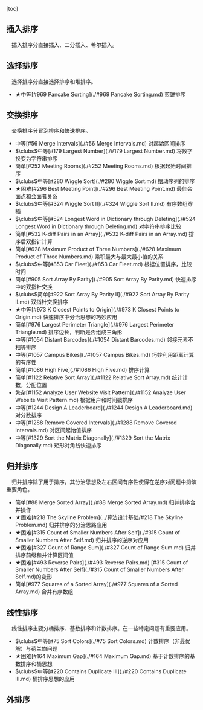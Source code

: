 [toc]

## 插入排序

&emsp;插入排序分直接插入、二分插入、希尔插入。

## 选择排序

&emsp;选择排序分直接选择排序和堆排序。

* $\bigstar$中等[#969 Pancake Sorting](./#969 Pancake Sorting.md)    煎饼排序

## 交换排序

&emsp;交换排序分冒泡排序和快速排序。

* 中等[#56 Merge Intervals](./#56 Merge Intervals.md)    对起始区间排序
* $\clubs$中等[#179 Largest Number](./#179 Largest Number.md)    将数字换变为字符串排序
* 简单[#252 Meeting Rooms](./#252 Meeting Rooms.md)    根据起始时间排序
* $\clubs$中等[#280 Wiggle Sort](./#280 Wiggle Sort.md)    摆动序列的排序
* $\bigstar$困难[#296 Best Meeting Point](./#296 Best Meeting Point.md)    最佳会面点和会面者关系
* $\clubs$中等[#324 Wiggle Sort II](./#324 Wiggle Sort II.md)    有序数组穿插
* $\clubs$中等[#524 Longest Word in Dictionary through Deleting](./#524 Longest Word in Dictionary through Deleting.md)    对字符串排序比较
* 简单[#532 K-diff Pairs in an Array](./#532 K-diff Pairs in an Array.md)    排序后双指针计算
* 简单[#628 Maximum Product of Three Numbers](./#628 Maximum Product of Three Numbers.md)    乘积最大与最大最小值的关系
* $\clubs$中等[#853 Car Fleet](./#853 Car Fleet.md)    根据位置排序，比较时间
* 简单[#905 Sort Array By Parity](./#905 Sort Array By Parity.md)    快速排序中的双指针交换
* $\clubs$简单[#922 Sort Array By Parity II](./#922 Sort Array By Parity II.md)    双指针交换排序
* $\bigstar$中等[#973 K Closest Points to Origin](./#973 K Closest Points to Origin.md)    快速排序中分治思想的巧妙应用
* 简单[#976 Largest Perimeter Triangle](./#976 Largest Perimeter Triangle.md)    排序边长，判断是否组成三角形
* 中等[#1054 Distant Barcodes](./#1054 Distant Barcodes.md)    邻接元素不相等排序
* 中等[#1057 Campus Bikes](./#1057 Campus Bikes.md)    巧妙利用距离计算的有序性
* 简单[#1086 High Five](./#1086 High Five.md)    排序计算
* 简单[#1122 Relative Sort Array](./#1122 Relative Sort Array.md)    统计计数，分配位置
* 繁杂[#1152 Analyze User Website Visit Pattern](./#1152 Analyze User Website Visit Pattern.md)    根据用户和时间戳排序
* 中等[#1244 Design A Leaderboard](./#1244 Design A Leaderboard.md)    对分数排序
* 中等[#1288 Remove Covered Intervals](./#1288 Remove Covered Intervals.md)    对区间起始值排序
* 中等[#1329 Sort the Matrix Diagonally](./#1329 Sort the Matrix Diagonally.md)    矩形对角线快速排序

## 归并排序

&emsp;归并排序除了用于排序，其分治思想及左右区间有序性使得在逆序对问题中扮演重要角色。

* 简单[#88 Merge Sorted Array](./#88 Merge Sorted Array.md)    归并排序合并操作
* $\bigstar$困难[#218 The Skyline Problem](../算法设计基础/#218 The Skyline Problem.md)    归并排序的分治思路应用
* $\bigstar$困难[#315 Count of Smaller Numbers After Self](./#315 Count of Smaller Numbers After Self.md)    归并排序的逆序对应用
* $\bigstar$困难[#327 Count of Range Sum](./#327 Count of Range Sum.md)    归并排序前缀和并计算区间值
* $\bigstar$困难[#493 Reverse Pairs](./#493 Reverse Pairs.md)    [#315 Count of Smaller Numbers After Self](./#315 Count of Smaller Numbers After Self.md)的变形
* 简单[#977 Squares of a Sorted Array](./#977 Squares of a Sorted Array.md)    合并有序数组

## 线性排序

&emsp;线性排序主要分桶排序、基数排序和计数排序。在一些特定问题有重要应用。

* $\clubs$中等[#75 Sort Colors](./#75 Sort Colors.md)    计数排序（非最优解）与荷兰旗问题
* $\bigstar$困难[#164 Maximum Gap](./#164 Maximum Gap.md)    基于计数排序的基数排序和桶思想
* $\clubs$中等[#220 Contains Duplicate III](./#220 Contains Duplicate III.md)    桶排序思想的应用

## 外排序

